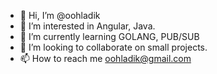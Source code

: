- 👋 Hi, I’m @oohladik
- 👀 I’m interested in Angular, Java.
- 🌱 I’m currently learning GOLANG, PUB/SUB
- 💞️ I’m looking to collaborate on small projects.
- 📫 How to reach me oohladik@gmail.com

<!---
oohladik/oohladik is a ✨ special ✨ repository because its `README.md` (this file) appears on your GitHub profile.
You can click the Preview link to take a look at your changes.
--->
